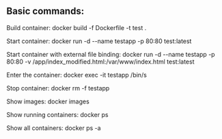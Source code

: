 Basic commands:
-----
Build container: 
docker build -f Dockerfile -t test .

Start container:
docker run -d --name testapp -p 80:80 test:latest

Start container with external file binding:
docker run -d --name testapp -p 80:80 -v /app/index_modified.html:/var/www/index.html test:latest

Enter the container:
docker exec -it testapp /bin/s

Stop container:
docker rm -f testapp

Show images:
docker images

Show running containers:
docker ps

Show all containers:
docker ps -a
